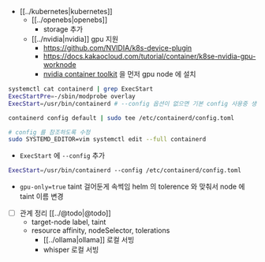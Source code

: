- [[../kubernetes|kubernetes]]
  - [[../openebs|openebs]]
    - storage 추가
  - [[../nvidia|nvidia]] gpu 지원
    + https://github.com/NVIDIA/k8s-device-plugin
    + https://docs.kakaocloud.com/tutorial/container/k8se-nvidia-gpu-worknode
    - [nvidia container toolkit](https://docs.nvidia.com/datacenter/cloud-native/container-toolkit/latest/install-guide.html) 을 먼저 gpu node 에 설치
```sh
systemctl cat containerd | grep ExecStart
ExecStartPre=-/sbin/modprobe overlay
ExecStart=/usr/bin/containerd # --config 옵션이 없으면 기본 config 사용중 생성 필요

containerd config default | sudo tee /etc/containerd/config.toml 

# config 를 참조하도록 수정
sudo SYSTEMD_EDITOR=vim systemctl edit --full containerd
```

- `ExecStart` 에 `--config` 추가
```sh
ExecStart=/usr/bin/containerd --config /etc/containerd/config.toml
```
- `gpu-only=true` taint 걸어둔게 속썩임 helm 의 tolerence 와 맞춰서 node 에 taint 이름 변경 
- [ ] 관계 정리 [[../@todo|@todo]]
  - target-node label, taint
  - resource affinity, nodeSelector, tolerations
    - [[../ollama|ollama]] 로컬 서빙
    - whisper 로컬 서빙
